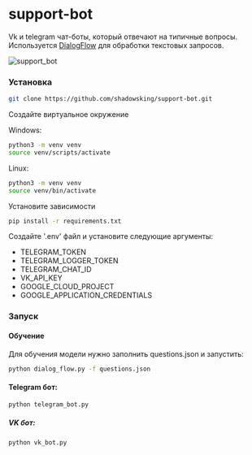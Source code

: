 # support-bot
Vk и telegram чат-боты, который отвечают на типичные вопросы.
Используется [DialogFlow](https://dialogflow.cloud.google.com/#/getStarted) для обработки текстовых запросов.

![support_bot](https://github.com/shadowsking/support-bot/assets/21194893/108cdaa8-2950-4160-ac5c-72abb851b637)

### Установка

```bash
git clone https://github.com/shadowsking/support-bot.git
```

Создайте виртуальное окружение

Windows:
```bash
python3 -m venv venv
source venv/scripts/activate
```
Linux:
```bash
python3 -m venv venv
source venv/bin/activate
```

Установите зависимости
```bash
pip install -r requirements.txt
```

Создайте '.env' файл и установите следующие аргументы:
- TELEGRAM_TOKEN
- TELEGRAM_LOGGER_TOKEN
- TELEGRAM_CHAT_ID
- VK_API_KEY
- GOOGLE_CLOUD_PROJECT
- GOOGLE_APPLICATION_CREDENTIALS

### Запуск

#### Обучение
Для обучения модели нужно заполнить questions.json и запустить:
```bash
python dialog_flow.py -f questions.json
```

#### Telegram бот:
```bash
python telegram_bot.py
```

##### VK бот:
```bash
python vk_bot.py
```
